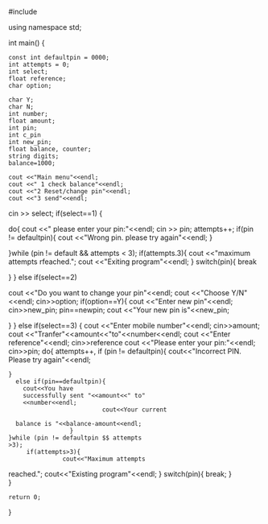  #include <iostream>

using namespace std;


int main() {
	
	const int defaultpin = 0000;
	int attempts = 0;
	int select;
	float reference;
	char option;
	
	char Y;
	char N;
	int number;
	float amount;
	int pin;
	int c_pin
	int new_pin;
	float balance, counter;
	string digits;
	balance=1000;
	
	cout <<"Main menu"<<endl;
	cout <<" 1 check balance"<<endl;
	cout <<"2 Reset/change pin"<<endl;
	cout <<"3 send"<<endl;
cin >> select;
if(select==1)
{
	
do{
	cout <<" please enter your pin:"<<endl;
	cin >> pin;
	attempts++;
	if(pin != defaultpin){
		cout <<"Wrong pin. please try again"<<endl;
	}

}while (pin != default && attempts < 3);
if(attempts\.3){
	cout <<"maximum attempts rfeached.";
	cout <<"Exiting program"<<endl;
}
switch(pin){
	break

}
}
else if(select==2)

cout <<"Do you want to change your pin"<<endl;
cout <<"Choose Y/N"<<endl;
cin>>option;
if(option==Y){
	cout <<"Enter new pin"<<endl;
	cin>>new_pin;
	pin==newpin;
	cout <<"Your new pin is"<<new_pin;
	
}
}
else if(select==3)
{
	cout <<"Enter mobile number"<<endl;
	cin>>amount;
	cout <<"Tranfer"<<amount<<"to"<<number<<endl;
	cout <<"Enter reference"<<endl;
	cin>>reference
	cout <<"Please enter your pin:"<<endl;
	cin>>pin; 
do{
	attempts++,
	if (pin != defaultpin){
		cout<<"Incorrect PIN.
		Please try again"<<endl;
		
	}
      else if(pin==defaultpin){
      	cout<<You have 
      	successfully sent "<<amount<<" to"
      	<<number<<endl;
      	                      cout<<Your current
      	                      
      balance is "<<balance-amount<<endl;	                      
	                 }
	}while (pin != defaultpin $$ attempts
	>3);
	     if(attempts>3){
		           cout<<"Maximum attempts
reached.";
		    cout<<"Existing program"<<endl;
  }
	switch(pin){
		     break;
	}			         
    }
	  


	
	
	return 0; 
}
